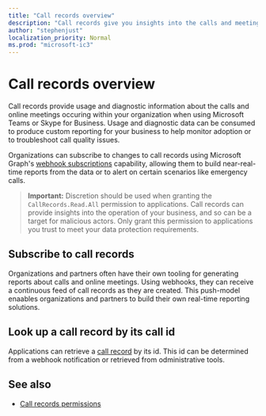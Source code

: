 ```yaml
---
title: "Call records overview"
description: "Call records give you insights into the calls and meetings performed within your organization."
author: "stephenjust"
localization_priority: Normal
ms.prod: "microsoft-ic3"
---
```


# Call records overview

Call records provide usage and diagnostic information about the calls and online meetings occuring within your organization when using Microsoft Teams or Skype for Business. Usage and diagnostic data can be consumed to produce custom reporting for your business to help monitor adoption or to troubleshoot call quality issues.

Organizations can subscribe to changes to call records using Microsoft Graph's [webhook subscriptions](/graph/api/resources/webhooks?view=graph-rest-beta) capability, allowing them to build near-real-time reports from the data or to alert on certain scenarios like emergency calls.

> **Important:** Discretion should be used when granting the `CallRecords.Read.All` permission to applications. Call records can provide insights into the operation of your business, and so can be a target for malicious actors. Only grant this permission to applications you trust to meet your data protection requirements.

## Subscribe to call records

Organizations and partners often have their own tooling for generating reports about calls and online meetings. Using webhooks, they can receive a continuous feed of call records as they are created. This push-model enaables organizations and partners to build their own real-time reporting solutions.

## Look up a call record by its call id

Applications can retrieve a [call record](/graph/api/resources/callrecords-callrecord?view=graph-rest-beta) by its id. This id can be determined from a webhook notification or retrieved from odministrative tools.

## See also

- [Call records permissions](/graph/permissions-reference#call-records-permissions)
